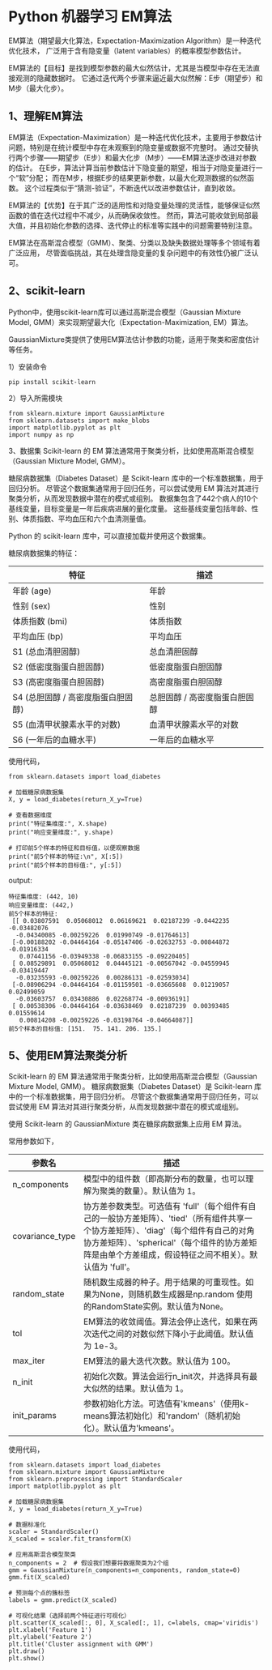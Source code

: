 # Python 机器学习 EM算法

EM算法（期望最大化算法，Expectation-Maximization Algorithm）是一种迭代优化技术，
广泛用于含有隐变量（latent variables）的概率模型参数估计。

EM算法的【目标】是找到模型参数的最大似然估计，尤其是当模型中存在无法直接观测的隐藏数据时。
它通过迭代两个步骤来逼近最大似然解：E步（期望步）和M步（最大化步）。

## 1、理解EM算法
EM算法（Expectation-Maximization）是一种迭代优化技术，主要用于参数估计问题，特别是在统计模型中存在未观察到的隐变量或数据不完整时。
通过交替执行两个步骤——期望步（E步）和最大化步（M步）——EM算法逐步改进对参数的估计。
在E步，算法计算当前参数估计下隐变量的期望，相当于对隐变量进行一个“软”分配；
而在M步，根据E步的结果更新参数，以最大化观测数据的似然函数。
这个过程类似于“猜测-验证”，不断迭代以改进参数估计，直到收敛。

EM算法的【优势】在于其广泛的适用性和对隐变量处理的灵活性，能够保证似然函数的值在迭代过程中不减少，从而确保收敛性。
然而，算法可能收敛到局部最大值，并且初始化参数的选择、迭代停止的标准等实践中的问题需要特别注意。

EM算法在高斯混合模型（GMM）、聚类、分类以及缺失数据处理等多个领域有着广泛应用，
尽管面临挑战，其在处理含隐变量的复杂问题中的有效性仍被广泛认可。

## 2、scikit-learn
Python中，使用scikit-learn库可以通过高斯混合模型（Gaussian Mixture Model, GMM）来实现期望最大化（Expectation-Maximization, EM）算法。

GaussianMixture类提供了使用EM算法估计参数的功能，适用于聚类和密度估计等任务。

1）安装命令
```text
pip install scikit-learn
```

2）导入所需模块
```text
from sklearn.mixture import GaussianMixture
from sklearn.datasets import make_blobs
import matplotlib.pyplot as plt
import numpy as np
```

3、数据集
Scikit-learn 的 EM 算法通常用于聚类分析，比如使用高斯混合模型（Gaussian Mixture Model, GMM）。

糖尿病数据集（Diabetes Dataset）是 Scikit-learn 库中的一个标准数据集，用于回归分析。
尽管这个数据集通常用于回归任务，可以尝试使用 EM 算法对其进行聚类分析，从而发现数据中潜在的模式或组别。
数据集包含了442个病人的10个基线变量，目标变量是一年后疾病进展的量化度量。
这些基线变量包括年龄、性别、体质指数、平均血压和六个血清测量值。 

Python 的 scikit-learn 库中，可以直接加载并使用这个数据集。

糖尿病数据集的特征：

| 特征                    | 描述               |
|-----------------------|------------------|
| 年龄 (age)              | 年龄               |
| 性别 (sex)              | 性别               |
| 体质指数 (bmi)            | 体质指数             |
| 平均血压 (bp)             | 平均血压             |
| S1 (总血清胆固醇)           | 总血清胆固醇           |
| S2 (低密度脂蛋白胆固醇)        | 低密度脂蛋白胆固醇        |
| S3 (高密度脂蛋白胆固醇)        | 高密度脂蛋白胆固醇        |
| S4 (总胆固醇 / 高密度脂蛋白胆固醇) | 总胆固醇 / 高密度脂蛋白胆固醇 |
| S5 (血清甲状腺素水平的对数)      | 血清甲状腺素水平的对数      |
| S6 (一年后的血糖水平)         | 一年后的血糖水平         |

使用代码，
```text
from sklearn.datasets import load_diabetes

# 加载糖尿病数据集
X, y = load_diabetes(return_X_y=True)

# 查看数据维度
print("特征集维度:", X.shape)
print("响应变量维度:", y.shape)

# 打印前5个样本的特征和目标值，以便观察数据
print("前5个样本的特征:\n", X[:5])
print("前5个样本的目标值:", y[:5])
```
output:
```text
特征集维度: (442, 10)
响应变量维度: (442,)
前5个样本的特征:
 [[ 0.03807591  0.05068012  0.06169621  0.02187239 -0.0442235  -0.03482076
  -0.04340085 -0.00259226  0.01990749 -0.01764613]
 [-0.00188202 -0.04464164 -0.05147406 -0.02632753 -0.00844872 -0.01916334
   0.07441156 -0.03949338 -0.06833155 -0.09220405]
 [ 0.08529891  0.05068012  0.04445121 -0.00567042 -0.04559945 -0.03419447
  -0.03235593 -0.00259226  0.00286131 -0.02593034]
 [-0.08906294 -0.04464164 -0.01159501 -0.03665608  0.01219057  0.02499059
  -0.03603757  0.03430886  0.02268774 -0.00936191]
 [ 0.00538306 -0.04464164 -0.03638469  0.02187239  0.00393485  0.01559614
   0.00814208 -0.00259226 -0.03198764 -0.04664087]]
前5个样本的目标值: [151.  75. 141. 206. 135.]
```

## 5、使用EM算法聚类分析
Scikit-learn 的 EM 算法通常用于聚类分析，比如使用高斯混合模型（Gaussian Mixture Model, GMM）。
糖尿病数据集（Diabetes Dataset）是 Scikit-learn 库中的一个标准数据集，用于回归分析。
尽管这个数据集通常用于回归任务，可以尝试使用 EM 算法对其进行聚类分析，从而发现数据中潜在的模式或组别。

使用 Scikit-learn 的 GaussianMixture 类在糖尿病数据集上应用 EM 算法。

常用参数如下，

| 参数名              | 描述                                                                                                                                        |
|------------------|-------------------------------------------------------------------------------------------------------------------------------------------|
| n_components	    | 模型中的组件数（即高斯分布的数量，也可以理解为聚类的数量）。默认值为 1。                                                                                                     |
| covariance_type	 | 协方差参数类型。可选值有 'full'（每个组件有自己的一般协方差矩阵）、'tied'（所有组件共享一个协方差矩阵）、'diag'（每个组件有自己的对角协方差矩阵）、'spherical'（每个组件的协方差矩阵是由单个方差组成，假设特征之间不相关）。默认值为 'full'。 |
| random_state	    | 随机数生成器的种子。用于结果的可重现性。如果为None，则随机数生成器是np.random 使用的RandomState实例。默认值为None。                                                                  |
| tol	             | EM算法的收敛阈值。算法会停止迭代，如果在两次迭代之间的对数似然下降小于此阈值。默认值为 1e-3。                                                                                        |
| max_iter	        | EM算法的最大迭代次数。默认值为 100。                                                                                                                     |
| n_init	          | 初始化次数。算法会运行n_init次，并选择具有最大似然的结果。默认值为 1。                                                                                                   |
| init_params	     | 参数初始化方法。可选值有'kmeans'（使用k-means算法初始化）和'random'（随机初始化）。默认值为'kmeans'。                                                                        |

使用代码，
```text
from sklearn.datasets import load_diabetes
from sklearn.mixture import GaussianMixture
from sklearn.preprocessing import StandardScaler
import matplotlib.pyplot as plt

# 加载糖尿病数据集
X, y = load_diabetes(return_X_y=True)

# 数据标准化
scaler = StandardScaler()
X_scaled = scaler.fit_transform(X)

# 应用高斯混合模型聚类
n_components = 2  # 假设我们想要将数据聚类为2个组
gmm = GaussianMixture(n_components=n_components, random_state=0)
gmm.fit(X_scaled)

# 预测每个点的簇标签
labels = gmm.predict(X_scaled)

# 可视化结果（选择前两个特征进行可视化）
plt.scatter(X_scaled[:, 0], X_scaled[:, 1], c=labels, cmap='viridis')
plt.xlabel('Feature 1')
plt.ylabel('Feature 2')
plt.title('Cluster assignment with GMM')
plt.draw()
plt.show()
```